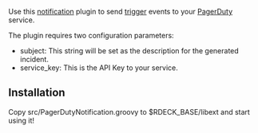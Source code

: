 Use this [notification](http://rundeck.org/docs/developer/notification-plugin-development.html)
plugin to send [trigger](http://developer.pagerduty.com/documentation/integration/events/trigger)
events to your [PagerDuty](https://pagerduty.com) service.

The plugin requires two configuration parameters:

* subject: This string will be set as the description for the generated incident.
* service_key: This is the API Key to your service.

## Installation

Copy src/PagerDutyNotification.groovy to $RDECK_BASE/libext and start using it!